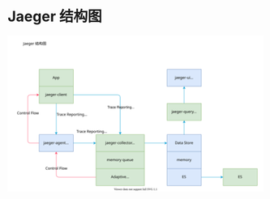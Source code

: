 <!-- ---
title: Jaeger 结构图
date: 2019-08-07 15:02:52
category: showcode, jaeger
--- -->

# Jaeger 结构图

![](images/jaeger_structure.svg)

